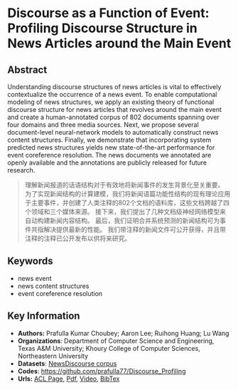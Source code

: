 # Discourse as a Function of Event: Profiling Discourse Structure in News Articles around the Main Event
## Abstract
Understanding discourse structures of news articles is vital to effectively contextualize the occurrence of a news event. To enable computational modeling of news structures, we apply an existing theory of functional discourse structure for news articles that revolves around the main event and create a human-annotated corpus of 802 documents spanning over four domains and three media sources. Next, we propose several document-level neural-network models to automatically construct news content structures. Finally, we demonstrate that incorporating system predicted news structures yields new state-of-the-art performance for event coreference resolution. The news documents we annotated are openly available and the annotations are publicly released for future research.
> 理解新闻报道的话语结构对于有效地将新闻事件的发生背景化至关重要。 为了实现新闻结构的计算建模，我们将新闻语篇功能性结构的现有理论应用于主要事件，并创建了人类注释的802个文档的语料库，这些文档跨越了四个领域和三个媒体来源。 接下来，我们提出了几种文档级神经网络模型来自动构建新闻内容结构。 最后，我们证明合并系统预测的新闻结构可为事件共指解决提供最新的性能。 我们带注释的新闻文件可公开获得，并且带注释的注释已公开发布以供将来研究。
## Keywords
- news event
- news content structures
- event coreference resolution
## Key Information
- **Authors:** Prafulla Kumar Choubey; Aaron Lee; Ruihong Huang; Lu Wang
- **Organizations**: Department of Computer Science and Engineering, Texas A&M University; Khoury College of Computer Sciences, Northeastern University
- **Datasets**: [NewsDiscourse corpus](https://github.com/Clearailhc/KG-NLP-Papers/blob/main/ACL/2020/EE/datasets/2020.acl-main.478.Dataset.zip)
- **Codes**: <https://github.com/prafulla77/Discourse_Profiling>
- **Urls:** [ACL Page](https://www.aclweb.org/anthology/2020.acl-main.478/), [Pdf](https://github.com/Clearailhc/KG-NLP-Papers/blob/main/ACL/2020/EE/pdf/2020.acl-main.478.pdf), [Video](http://slideslive.com/38928770), [BibTex](https://www.aclweb.org/anthology/2020.acl-main.478.bib)
